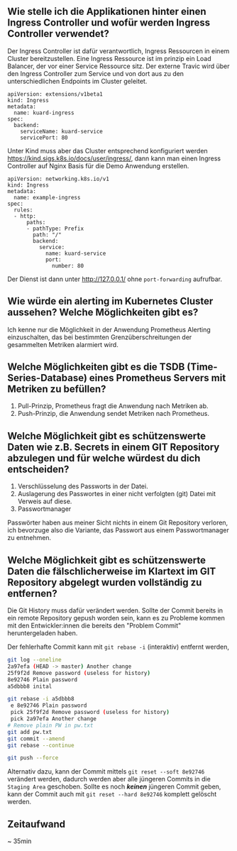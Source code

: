 ## Wie stelle ich die Applikationen hinter einen Ingress Controller und wofür werden Ingress Controller verwendet?

Der Ingress Controller ist dafür verantwortlich, Ingress Ressourcen in einem Cluster bereitzustellen. Eine Ingress Ressource ist im prinzip ein Load Balancer, der vor einer Service Ressource sitz. Der externe Travic wird über den Ingress Controller zum Service und von dort aus zu den unterschiedlichen Endpoints im Cluster geleitet.

```
apiVersion: extensions/v1beta1
kind: Ingress
metadata:
  name: kuard-ingress
spec:
  backend:
    serviceName: kuard-service
    servicePort: 80
```
Unter Kind muss aber das Cluster entsprechend konfiguriert werden 
https://kind.sigs.k8s.io/docs/user/ingress/, dann kann man einen Ingress Controller auf Nginx Basis für die Demo Anwendung erstellen.

```
apiVersion: networking.k8s.io/v1
kind: Ingress
metadata:
  name: example-ingress
spec:
  rules:
  - http:
      paths:
      - pathType: Prefix
        path: "/"
        backend:
          service:
            name: kuard-service
            port:
              number: 80
```
Der Dienst ist dann unter http://127.0.0.1/ ohne `port-forwarding` aufrufbar.

## Wie würde ein alerting im Kubernetes Cluster aussehen? Welche Möglichkeiten gibt es?

Ich kenne nur die Möglichkeit in der Anwendung Prometheus Alerting einzuschalten, das bei bestimmten Grenzüberschreitungen der gesammelten Metriken alarmiert wird.

## Welche Möglichkeiten gibt es die TSDB (Time-Series-Database) eines Prometheus Servers mit Metriken zu befüllen?

1. Pull-Prinzip, Prometheus fragt die Anwendung nach Metriken ab.
1. Push-Prinzip, die Anwendung sendet Metriken nach Prometheus.

## Welche Möglichkeit gibt es schützenswerte Daten wie z.B. Secrets in einem GIT Repository abzulegen und für welche würdest du dich entscheiden?

1. Verschlüsselung des Passworts in der Datei.
1. Auslagerung des Passwortes in einer nicht verfolgten (git) Datei mit Verweis auf diese.
1. Passwortmanager  

Passwörter haben aus meiner Sicht nichts in einem Git Repository verloren, ich bevorzuge also die Variante, das Passwort aus einem Passwortmanager zu entnehmen. 

## Welche Möglichkeit gibt es schützenswerte Daten die fälschlicherweise im Klartext im GIT Repository abgelegt wurden vollständig zu entfernen?

Die Git History muss dafür verändert werden. Sollte der Commit bereits in ein remote Repository gepush worden sein, kann es zu Probleme kommen mit den Entwickler:innen die bereits den "Problem Commit" heruntergeladen haben.

Der fehlerhafte Commit kann mit `git rebase -i` (interaktiv) entfernt werden, 

```bash
git log --oneline
2a97efa (HEAD -> master) Another change
25f9f2d Remove password (useless for history)
8e92746 Plain password
a5dbbb8 inital

git rebase -i a5dbbb8
 e 8e92746 Plain password
 pick 25f9f2d Remove password (useless for history)
 pick 2a97efa Another change
# Remove plain PW in pw.txt
git add pw.txt
git commit --amend
git rebase --continue

git push --force
````

Alternativ dazu, kann der Commit mittels `git reset --soft 8e92746` verändert werden, dadurch werden aber alle jüngeren Commits in die `Staging Area` geschoben. Sollte es noch ***keinen*** jüngeren Commit geben, kann der Commit auch mit `git reset --hard 8e92746` komplett gelöscht werden. 


## Zeitaufwand 
~ 35min